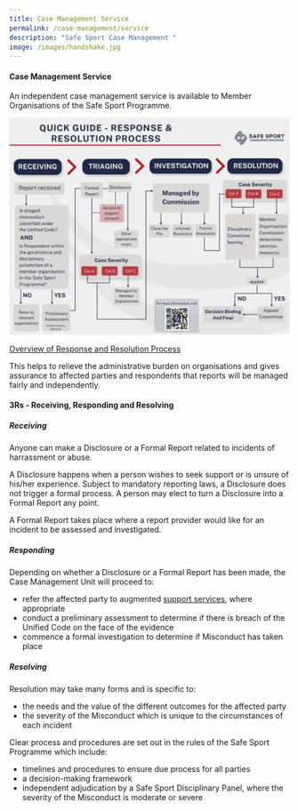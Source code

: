 ```yaml
---
title: Case Management Service
permalink: /case-management/service
description: "Safe Sport Case Management "
image: /images/handshake.jpg
---
```

#### Case Management Service

An independent case management service is available to Member Organisations of the Safe Sport Programme.

![](/images/QuickGuideResponseandResolution.png)

[Overview of Response and Resolution Process](/files/Response%20and%20Resolution%20Process%20Final%2029June%20WSI.pdf)

This helps to relieve the administrative burden on organisations and gives assurance to affected parties and respondents that reports will be managed fairly and independently.






#### 3Rs -  Receiving, Responding and Resolving



##### Receiving
Anyone can make a Disclosure or a Formal Report related to incidents of harrassment or abuse.

A Disclosure happens when a person wishes to seek support or is unsure of his/her experience. Subject to mandatory reporting laws, a Disclosure does not trigger a formal process. A person may elect to turn a Disclosure into a Formal Report any point. 

A Formal Report takes place where a report provider would like for an incident to be assessed and investigated.


##### Responding

Depending on whether a Disclosure or a Formal Report has been made, the Case Management Unit will proceed to:
* refer the affected party to  augmented [support services](/case-management/support-network), where appropriate
* conduct a preliminary assessment to determine if there is breach of the Unified Code on the face of the evidence
* commence a formal investigation to determine if Misconduct has taken place


##### Resolving

Resolution may take many forms and is specific to:
* the needs and the value of the different outcomes for the affected party
* the severity of the Misconduct which is unique to the circumstances of each incident  

Clear process and procedures are set out in the rules of the Safe Sport Programme which include:
* timelines and procedures to ensure due process for all parties
* a decision-making framework
* independent adjudication by a Safe Sport Disciplinary Panel, where the severity of the Misconduct is moderate or severe